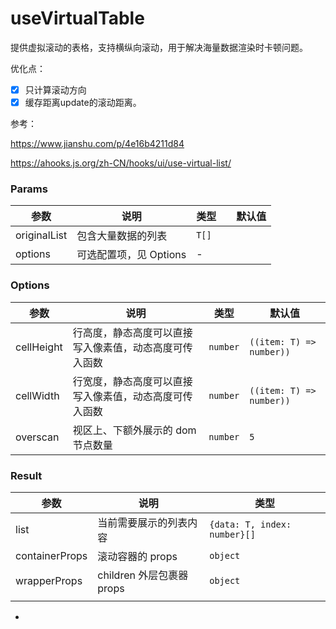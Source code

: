 # useVirtualTable

提供虚拟滚动的表格，支持横纵向滚动，用于解决海量数据渲染时卡顿问题。

优化点：

- [x] 只计算滚动方向
- [x] 缓存距离update的滚动距离。

参考：

https://www.jianshu.com/p/4e16b4211d84

https://ahooks.js.org/zh-CN/hooks/ui/use-virtual-list/

### Params

| 参数         | 说明                   | 类型  |      | 默认值 |
| ------------ | ---------------------- | ----- | ---- | ------ |
| originalList | 包含大量数据的列表     | `T[]` |      |        |
| options      | 可选配置项，见 Options | -     |      |        |

### Options

| 参数       | 说明                                                   | 类型                               | 默认值 |
| ---------- | ------------------------------------------------------ | ---------------------------------- | ------ |
| cellHeight | 行高度，静态高度可以直接写入像素值，动态高度可传入函数 | `number` |`((item: T) => number))` | -      |
| cellWidth  | 行宽度，静态高度可以直接写入像素值，动态高度可传入函数 | `number`| `((item: T) => number))` |        |
| overscan   | 视区上、下额外展示的 dom 节点数量                      | `number`                           | `5`    |

### Result

| 参数           | 说明                      | 类型                         |
| -------------- | ------------------------- | ---------------------------- |
| list           | 当前需要展示的列表内容    | `{data: T, index: number}[]` |
| containerProps | 滚动容器的 props          | `object`                     |
| wrapperProps   | children 外层包裹器 props | `object`                     |
|                |                           |                              |

- 